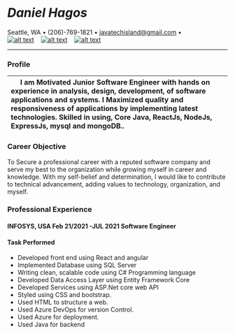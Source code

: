# *Daniel Hagos*
Seattle, WA • (206)-769-1821 • javatechisland@gmail.com • &nbsp;&nbsp;&nbsp;&nbsp;&nbsp;&nbsp;&nbsp;&nbsp;&nbsp;&nbsp;&nbsp;&nbsp;&nbsp;&nbsp;&nbsp;&nbsp;&nbsp;&nbsp;&nbsp;&nbsp;&nbsp;&nbsp;&nbsp; [![alt text][1]][2] &nbsp;&nbsp; [![alt text][3]][4] &nbsp;&nbsp; [![alt text][5]][6]
___
### **Profile**

| &nbsp;&nbsp;&nbsp;&nbsp;&nbsp;I am Motivated Junior Software Engineer with hands on experience in analysis, design, development, of software applications and systems. I Maximized quality and responsiveness of applications by implementing latest technologies. Skilled in using, Core Java, ReactJs, NodeJs, ExpressJs, mysql and mongoDB.. 
|:------|

[1]: https://img.shields.io/badge/linkedin-%230077B5.svg?&style=for-the-badge&logo=linkedin&logoColor=white
[2]: https://www.linkedin.com/in/dannyhagos/
[3]: https://img.shields.io/badge/medium-%2312100E.svg?&style=for-the-badge&logo=medium&logoColor=white
[4]: https://medium.com/@dannyzsea
[5]: https://img.shields.io/badge/GitHub-%2312100E.svg?&style=for-the-badge&logo=Github&logoColor=white
[6]: https://github.com/dannyzsea
### Career Objective
To Secure a professional career with a reputed software company and serve my best to the organization while growing myself in career and knowledge. With my self-belief and determination, I would like to contribute to technical advancement, adding values to technology, organization, and myself.

### Professional Experience
#### INFOSYS, USA Feb 21/2021 -JUL 2021  Software Engineer
#### Task Performed
* Developed front end using React and angular
* Implemented Database using SQL Server
* Writing clean, scalable code using C# Programming language
* Developed Data Access Layer using Entity Framework Core
* Developed Services using ASP.Net core web API
* Styled using CSS and bootstrap.
* Used HTML to structure a web.
* Used Azure DevOps for version Control.
* Used Azure for deployment.
* Used Java for backend
